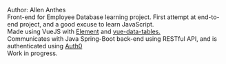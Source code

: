 
Author: Allen Anthes <br>
Front-end for Employee Database learning project.  First attempt at end-to-end project, and a good excuse to learn JavaScript.<br>
Made using VueJS with <a href=https://github.com/ElemeFE/element> Element</a> and <a href=https://njleonzhang.github.io/vue-data-tables/#/> vue-data-tables.</a> <br>
Communicates with Java Spring-Boot back-end using RESTful API, and is authenticated using <a href=https://auth0.com/>Auth0</a><br>
Work in progress.

